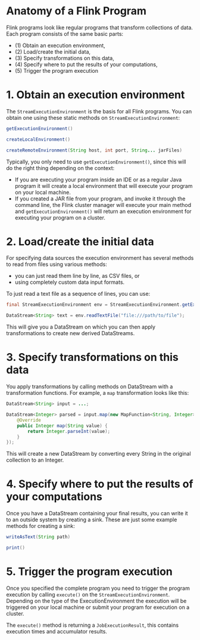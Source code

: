 # Anatomy of a Flink Program

Flink programs look like regular programs that transform collections of data. Each program consists of the same basic parts:

- (1) Obtain an execution environment,
- (2) Load/create the initial data,
- (3) Specify transformations on this data,
- (4) Specify where to put the results of your computations,
- (5) Trigger the program execution

# 1. Obtain an execution environment

The `StreamExecutionEnvironment` is the basis for all Flink programs. You can obtain one using these static methods on `StreamExecutionEnvironment`:

```java
getExecutionEnvironment()

createLocalEnvironment()

createRemoteEnvironment(String host, int port, String... jarFiles)
```

Typically, you only need to use `getExecutionEnvironment()`, since this will do the right thing depending on the context: 
- If you are executing your program inside an IDE or as a regular Java program it will create a local environment that will execute your program on your local machine. 
- If you created a JAR file from your program, and invoke it through the command line, the Flink cluster manager will execute your main method and `getExecutionEnvironment()` will return an execution environment for executing your program on a cluster.

# 2. Load/create the initial data

For specifying data sources the execution environment has several methods to read from files using various methods: 
- you can just read them line by line, as CSV files, or 
- using completely custom data input formats. 
 
To just read a text file as a sequence of lines, you can use:

```java
final StreamExecutionEnvironment env = StreamExecutionEnvironment.getExecutionEnvironment();

DataStream<String> text = env.readTextFile("file:///path/to/file");
```

This will give you a DataStream on which you can then apply transformations to create new derived DataStreams.

# 3. Specify transformations on this data

You apply transformations by calling methods on DataStream with a transformation functions. For example, a `map` transformation looks like this:

```java
DataStream<String> input = ...;

DataStream<Integer> parsed = input.map(new MapFunction<String, Integer>() {
    @Override
    public Integer map(String value) {
        return Integer.parseInt(value);
    }
});
```

This will create a new DataStream by converting every String in the original collection to an Integer.

# 4. Specify where to put the results of your computations

Once you have a DataStream containing your final results, you can write it to an outside system by creating a sink. These are just some example methods for creating a sink:

```java
writeAsText(String path)

print()
```

# 5. Trigger the program execution

Once you specified the complete program you need to trigger the program execution by calling `execute()` on the `StreamExecutionEnvironment`. Depending on the type of the ExecutionEnvironment the execution will be triggered on your local machine or submit your program for execution on a cluster.

The `execute()` method is returning a `JobExecutionResult`, this contains execution times and accumulator results.







